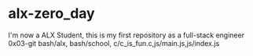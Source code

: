 # alx-zero_day
I'm now a ALX Student, this is my first repository as a full-stack engineer
0x03-git bash/alx, bash/school, c/c_is_fun.c,js/main.js,js/index.js
